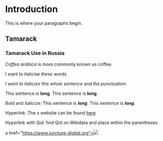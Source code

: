 
# Introduction
This is where your paragraphs begin.

## Tamarack

### Tamarack Use in Russia

*Coffea arabica* is more commonly known as coffee. 

I want to italicise _these words_.

_I want to italicize this whole sentence and the punctuation._

This sentence is **long**. This sentence is __long__.

Bold and italicize: This sentence is ***long***. This sentence is ___long___.

Hyperlink:
The x website can be found [here](classics.uc.edu)

Hyperlink with Qid: find Qid on Wikidata and place within the parentheses

a href="https://www.juncture-digital.org"><img src="https://juncture-digital.github.io/juncture/static/images/ve-button.png"></a>

<param ve-config 
title="What We Know Now: Tracing the Tamarack"    source-image="https://upload.wikimedia.org/wikipedia/commons/4/4b/Crowns_of_Siberian_larch_in_winter.jpg"   banner="https://upload.wikimedia.org/wikipedia/commons/4/4b/Crowns_of_Siberian_larch_in_winter.jpg" 
height=100
author="Hannah Hardenbergh"
layout="vertical">




	 